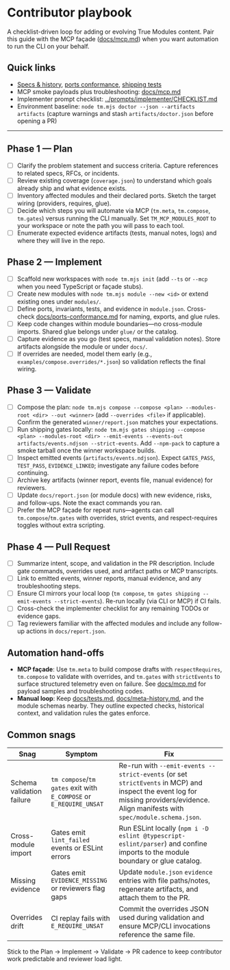 # Contributor playbook

A checklist-driven loop for adding or evolving True Modules content. Pair this guide with the MCP façade ([docs/mcp.md](./mcp.md)) when you want automation to run the CLI on your behalf.

## Quick links

- [Specs & history](./meta-history.md), [ports conformance](./ports-conformance.md), [shipping tests](./tests.md)
- MCP smoke payloads plus troubleshooting: [docs/mcp.md](./mcp.md)
- Implementer prompt checklist: [../prompts/implementer/CHECKLIST.md](../prompts/implementer/CHECKLIST.md)
- Environment baseline: `node tm.mjs doctor --json --artifacts artifacts` (capture warnings and stash `artifacts/doctor.json` before opening a PR)

---

## Phase 1 — Plan

- [ ] Clarify the problem statement and success criteria. Capture references to related specs, RFCs, or incidents.
- [ ] Review existing coverage (`coverage.json`) to understand which goals already ship and what evidence exists.
- [ ] Inventory affected modules and their declared ports. Sketch the target wiring (providers, requires, glue).
- [ ] Decide which steps you will automate via MCP (`tm.meta`, `tm.compose`, `tm.gates`) versus running the CLI manually. Set `TM_MCP_MODULES_ROOT` to your workspace or note the path you will pass to each tool.
- [ ] Enumerate expected evidence artifacts (tests, manual notes, logs) and where they will live in the repo.

## Phase 2 — Implement

- [ ] Scaffold new workspaces with `node tm.mjs init` (add `--ts` or `--mcp` when you need TypeScript or façade stubs).
- [ ] Create new modules with `node tm.mjs module --new <id>` or extend existing ones under `modules/`.
- [ ] Define ports, invariants, tests, and evidence in `module.json`. Cross-check [docs/ports-conformance.md](./ports-conformance.md) for naming, exports, and glue rules.
- [ ] Keep code changes within module boundaries—no cross-module imports. Shared glue belongs under `glue/` or the catalog.
- [ ] Capture evidence as you go (test specs, manual validation notes). Store artifacts alongside the module or under `docs/`.
- [ ] If overrides are needed, model them early (e.g., `examples/compose.overrides/*.json`) so validation reflects the final wiring.

## Phase 3 — Validate

- [ ] Compose the plan: `node tm.mjs compose --compose <plan> --modules-root <dir> --out <winner>` (add `--overrides <file>` if applicable). Confirm the generated `winner/report.json` matches your expectations.
- [ ] Run shipping gates locally: `node tm.mjs gates shipping --compose <plan> --modules-root <dir> --emit-events --events-out artifacts/events.ndjson --strict-events`. Add `--npm-pack` to capture a smoke tarball once the winner workspace builds.
- [ ] Inspect emitted events (`artifacts/events.ndjson`). Expect `GATES_PASS`, `TEST_PASS`, `EVIDENCE_LINKED`; investigate any failure codes before continuing.
- [ ] Archive key artifacts (winner report, events file, manual evidence) for reviewers.
- [ ] Update `docs/report.json` (or module docs) with new evidence, risks, and follow-ups. Note the exact commands you ran.
- [ ] Prefer the MCP façade for repeat runs—agents can call `tm.compose`/`tm.gates` with overrides, strict events, and respect-requires toggles without extra scripting.

## Phase 4 — Pull Request

- [ ] Summarize intent, scope, and validation in the PR description. Include gate commands, overrides used, and artifact paths or MCP transcripts.
- [ ] Link to emitted events, winner reports, manual evidence, and any troubleshooting steps.
- [ ] Ensure CI mirrors your local loop (`tm compose`, `tm gates shipping --emit-events --strict-events`). Re-run locally (via CLI or MCP) if CI fails.
- [ ] Cross-check the implementer checklist for any remaining TODOs or evidence gaps.
- [ ] Tag reviewers familiar with the affected modules and include any follow-up actions in `docs/report.json`.

## Automation hand-offs

- **MCP façade**: Use `tm.meta` to build compose drafts with `respectRequires`, `tm.compose` to validate with overrides, and `tm.gates` with `strictEvents` to surface structured telemetry even on failure. See [docs/mcp.md](./mcp.md) for payload samples and troubleshooting codes.
- **Manual loop**: Keep [docs/tests.md](./tests.md), [docs/meta-history.md](./meta-history.md), and the module schemas nearby. They outline expected checks, historical context, and validation rules the gates enforce.

## Common snags

| Snag | Symptom | Fix |
| --- | --- | --- |
| Schema validation failure | `tm compose`/`tm gates` exit with `E_COMPOSE` or `E_REQUIRE_UNSAT` | Re-run with `--emit-events --strict-events` (or set `strictEvents` in MCP) and inspect the event log for missing providers/evidence. Align manifests with `spec/module.schema.json`. |
| Cross-module import | Gates emit `lint_failed` events or ESLint errors | Run ESLint locally (`npm i -D eslint @typescript-eslint/parser`) and confine imports to the module boundary or glue catalog. |
| Missing evidence | Gates emit `EVIDENCE_MISSING` or reviewers flag gaps | Update `module.json` `evidence` entries with file paths/notes, regenerate artifacts, and attach them to the PR. |
| Overrides drift | CI replay fails with `E_REQUIRE_UNSAT` | Commit the overrides JSON used during validation and ensure MCP/CLI invocations reference the same file. |

Stick to the Plan → Implement → Validate → PR cadence to keep contributor work predictable and reviewer load light.
